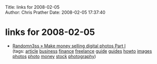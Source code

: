 Title: links for 2008-02-05  
Author: Chris Prather
Date: 2008-02-05 17:37:40

# links for 2008-02-05
<ul class="delicious">
	<li>
		<div class="delicious-link"><a href="http://www.randomn3ss.com/2007/02/14/make-money-selling-digital-photos-part-i/">Randomn3ss » Make money selling digital photos Part I</a></div>
		<div class="delicious-tags">(tags: <a href="http://del.icio.us/perigrin/article">article</a> <a href="http://del.icio.us/perigrin/business">business</a> <a href="http://del.icio.us/perigrin/finance">finance</a> <a href="http://del.icio.us/perigrin/freelance">freelance</a> <a href="http://del.icio.us/perigrin/guide">guide</a> <a href="http://del.icio.us/perigrin/guides">guides</a> <a href="http://del.icio.us/perigrin/howto">howto</a> <a href="http://del.icio.us/perigrin/images">images</a> <a href="http://del.icio.us/perigrin/photos">photos</a> <a href="http://del.icio.us/perigrin/photo">photo</a> <a href="http://del.icio.us/perigrin/money">money</a> <a href="http://del.icio.us/perigrin/stock">stock</a> <a href="http://del.icio.us/perigrin/photography">photography</a>)</div>
	</li>
</ul>

